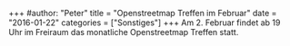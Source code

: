 +++
#author: "Peter"
title = "Openstreetmap Treffen im Februar"
date = "2016-01-22"
categories = ["Sonstiges"]
+++
Am 2. Februar findet ab 19 Uhr im Freiraum das monatliche Openstreetmap
Treffen statt.

